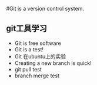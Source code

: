 #Git is a version control system.

## git工具学习

- Git is free software
- Git is a test!
- Git 在ubuntu上的实验
- Creating a new branch is quick!
- git pull test
- branch merge test
